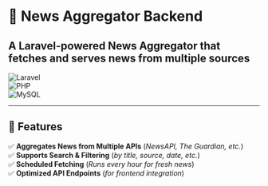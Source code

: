 # 📰 News Aggregator Backend
## A Laravel-powered News Aggregator that fetches and serves news from multiple sources  

![Laravel](https://img.shields.io/badge/Laravel-10.x-red?style=for-the-badge&logo=laravel)  
![PHP](https://img.shields.io/badge/PHP-8.x-blue?style=for-the-badge&logo=php)  
![MySQL](https://img.shields.io/badge/MySQL-5.7%2B-orange?style=for-the-badge&logo=mysql)  

---

## 📌 Features
✅ **Aggregates News from Multiple APIs** (*NewsAPI, The Guardian, etc.*)  
✅ **Supports Search & Filtering** (*by title, source, date, etc.*)  
✅ **Scheduled Fetching** (*Runs every hour for fresh news*)  
✅ **Optimized API Endpoints** (*for frontend integration*)  
